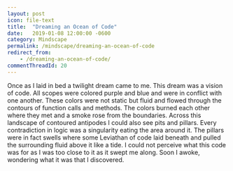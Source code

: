 ```yaml
---
layout: post
icon: file-text
title:  "Dreaming an Ocean of Code"
date:   2019-01-08 12:00:00 -0600
category: Mindscape
permalink: /mindscape/dreaming-an-ocean-of-code
redirect_from:
    - /dreaming-an-ocean-of-code/
commentThreadId: 20
---
```


Once as I laid in bed a twilight dream came to me. This dream was a vision of code. All scopes were colored purple and blue and were in conflict with one another. These colors were not static but fluid and flowed through the contours of function calls and methods.  The colors burned each other where they met and a smoke rose from the boundaries. Across this landscape of contoured antipodes I could also see pits and pillars. Every contradiction in logic was a singularity eating the area around it. The pillars were in fact swells where some Leviathan of code laid beneath and pulled the surrounding fluid above it like a tide. I could not perceive what this code was for as I was too close to it as it swept me along. Soon I awoke, wondering what it was that I discovered.
